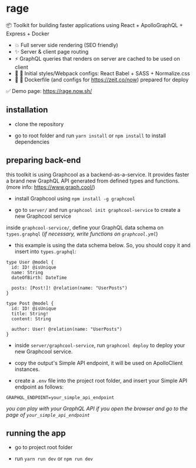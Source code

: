 # rage

:package: Toolkit for building faster applications using React + ApolloGraphQL + Express + Docker

* :boom: Full server side rendering (SEO friendly)
* :sparkles: Server & client page routing
* :zap: GraphQL queries that renders on server are cached to be used on client
* :lipstick: :wrench: Initial styles/Webpack configs: React Babel + SASS + Normalize.css
* :rocket: :whale: Dockerfile (and configs for https://zeit.co/now) prepared for deploy

:white_check_mark: Demo page: https://rage.now.sh/


## installation

* clone the repository

* go to root folder and run `yarn install` or `npm install` to install dependencies

## preparing back-end

this toolkit is using Graphcool as a backend-as-a-service. It provides faster a brand new GraphQL API generated from defined types and functions. (more info: https://www.graph.cool/)

* install Graphcool using `npm install -g graphcool`

* go to `server/` and run `graphcool init graphcool-service` to create a new Graphcool service

inside `graphcool-service/`, define your GraphQL data schema on `types.graphql` (*if necessary, write functions on `graphcool.yml`*)

* this example is using the data schema below. So, you should copy it and insert into `types.graphql`:

```
type User @model {
  id: ID! @isUnique
  name: String
  dateOfBirth: DateTime

  posts: [Post!]! @relation(name: "UserPosts")
}

type Post @model {
  id: ID! @isUnique
  title: String!
  content: String

  author: User! @relation(name: "UserPosts")
}
```

* inside `server/graphcool-service`, run `graphcool deploy` to deploy your new Graphcool service.

* copy the output's Simple API endpoint, it will be used on ApolloClient instances.

* create a `.env` file into the project root folder, and insert your Simple API endpoint as follows:

```
GRAPHQL_ENDPOINT=your_simple_api_endpoint
```

*you can play with your GraphQL API if you open the browser and go to the page of `your_simple_api_endpoint`*

## running the app

* go to project root folder

* run `yarn run dev` or `npm run dev`
